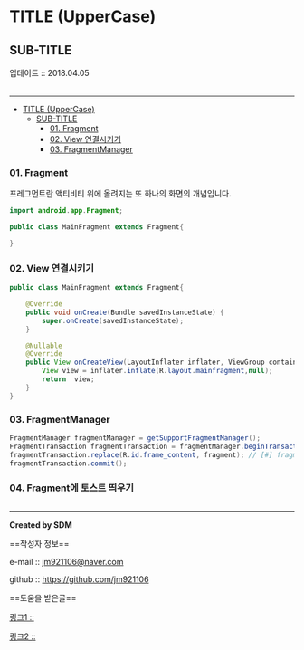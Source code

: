 # TITLE (UpperCase)
## SUB-TITLE
<div class="pull-right">  업데이트 :: 2018.04.05 </div><br>

---

<!-- @import "[TOC]" {cmd="toc" depthFrom=1 depthTo=6 orderedList=false} -->
<!-- code_chunk_output -->

* [TITLE (UpperCase)](#title-uppercase)
	* [SUB-TITLE](#sub-title)
		* [01. Fragment](#01-fragment)
		* [02. View 연결시키기](#02-view-연결시키기)
		* [03. FragmentManager](#03-fragmentmanager)

<!-- /code_chunk_output -->



### 01. Fragment

프레그먼트란 액티비티 위에 올려지는 또 하나의 화면의 개념입니다.

```java
import android.app.Fragment;

public class MainFragment extends Fragment{

}
```

### 02. View 연결시키기

```java
public class MainFragment extends Fragment{

    @Override
    public void onCreate(Bundle savedInstanceState) {
        super.onCreate(savedInstanceState);
    }

    @Nullable
    @Override
    public View onCreateView(LayoutInflater inflater, ViewGroup container, Bundle savedInstanceState) {
        View view = inflater.inflate(R.layout.mainfragment,null);
        return  view;
    }
}
```

### 03. FragmentManager

```java
FragmentManager fragmentManager = getSupportFragmentManager();
FragmentTransaction fragmentTransaction = fragmentManager.beginTransaction();
fragmentTransaction.replace(R.id.frame_content, fragment); // [#] fragment가 들어갈 layout id
fragmentTransaction.commit();
```

### 04. Fragment에 토스트 띄우기

```java

```


---

**Created by SDM**

==작성자 정보==

e-mail :: jm921106@naver.com

github :: https://github.com/jm921106

==도움을 받은글==

[링크1 :: ]()

[링크2 :: ]()
